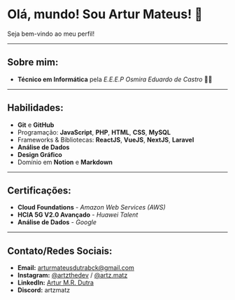 # Olá, mundo! Sou Artur Mateus! 👋  
Seja bem-vindo ao meu perfil!

---

## Sobre mim:
- **Técnico em Informática** pela _E.E.E.P Osmira Eduardo de Castro_ 👨‍💻

---

## Habilidades:
- **Git** e **GitHub**  
- Programação: **JavaScript**, **PHP**, **HTML**, **CSS**, **MySQL**  
- Frameworks & Bibliotecas: **ReactJS**, **VueJS**, **NextJS**, **Laravel**  
- **Análise de Dados**  
- **Design Gráfico**  
- Domínio em **Notion** e **Markdown**  

---

## Certificações:
- **Cloud Foundations** - _Amazon Web Services (AWS)_  
- **HCIA 5G V2.0 Avançado** - _Huawei Talent_  
- **Análise de Dados** - _Google_  

---

## Contato/Redes Sociais:
- **Email:** [arturmateusdutrabck@gmail.com](mailto:arturmateusdutrabck@gmail.com)  
- **Instagram:** [@artzthedev](https://www.instagram.com/artzthedev) / [@artz.matz](https://www.instagram.com/artz.matz)  
- **LinkedIn:** [Artur M.R. Dutra](https://www.linkedin.com/in/artur-mateus-rabelo-dutra-a77445311/)  
- **Discord:** artzmatz
